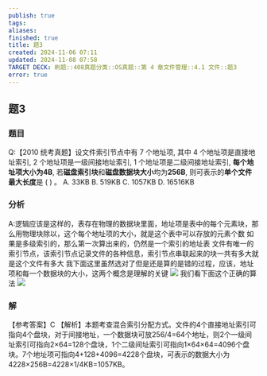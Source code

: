 ```yaml
---
publish: true
tags: 
aliases: 
finished: true
title: 题3
created: 2024-11-06 07:11
updated: 2024-11-08 07:58
TARGET DECK: 刷题::408真题分类::OS真题::第 4 章文件管理::4.1 文件::题3
error: true
---
```

## 题3
### 题目
Q:【2010 统考真题】设文件索引节点中有 7 个地址项, 其中 4 个地址项是直接地址索引, 2 个地址项是一级间接地址索引, 1 个地址项是二级间接地址索引, **每个地址项大小为4B**, 若**磁盘索引块**和**磁盘数据块大小**均为**256B**, 则可表示的**单个文件最大长度**是 ( ) 。
A. ${33}\mathrm{{KB}}$ 
B. ${519}\mathrm{{KB}}$ 
C. ${1057}\mathrm{{KB}}$ 
D. ${16516}\mathrm{{KB}}$
### 分析
A:逻辑应该是这样的，表存在物理的数据块里面，地址项是表中的每个元素块，那么用物理块除以，这个每个地址项的大小，就是这个表中可以存放的元素个数
如果是多级索引的，那么第一次算出来的，仍然是一个索引的地址表
文件有唯一的索引节点，该索引节点记录文件的各种信息，索引节点串联起来的块一共有多大就是这个文件有多大
我下面这里虽然选对了但是还是算的是错的过程，应该，地址项和每一个数据块的大小，这两个概念是理解的关键
![](https://img.hwenyi.tech/202411081557896.webp)
我们看下面这个正确的算法
![](https://img.hwenyi.tech/202411081722398.webp)
### 解
【参考答案】C
【解析】本题考查混合索引分配方式。文件的4个直接地址索引可指向4个盘块，对于间接地址，一个数据块可放256/4=64个地址，则2个一级间址索引可指向2×64=128个盘块，1个二级间址索引可指向1×64×64=4096个盘块。7个地址项可指向4+128+4096=4228个盘块，可表示的数据大小为4228×256B=4228×1/4KB=1057KB。



